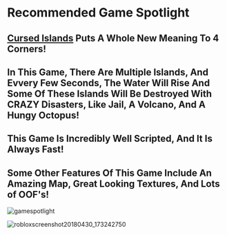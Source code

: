 # Recommended Game Spotlight

## [Cursed Islands](https://www.roblox.com/games/990566015/Cursed-Islands) Puts A Whole New Meaning To 4 Corners!

## In This Game, There Are Multiple Islands, And Evvery Few Seconds, The Water Will Rise And Some Of These Islands Will Be Destroyed With CRAZY Disasters, Like Jail, A Volcano, And A Hungy Octopus! 

## This Game Is Incredibly Well Scripted, And It Is Always Fast!

## Some Other Features Of This Game Include An Amazing Map, Great Looking Textures, And Lots of OOF's!

![gamespotlight](https://user-images.githubusercontent.com/37088658/39450989-27d6a76a-4c9b-11e8-821c-051dc0c52125.png)

![robloxscreenshot20180430_173242750](https://user-images.githubusercontent.com/37088658/39451497-dab84e3c-4c9c-11e8-9617-c2a8db8e7ee8.png)




